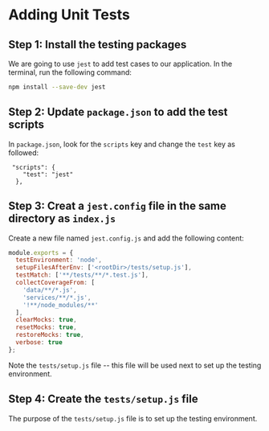 # Adding Unit Tests

## Step 1: Install the testing packages
We are going to use `jest` to add test cases to our application. In the terminal, run the following command:

```bash
npm install --save-dev jest
```

## Step 2: Update `package.json` to add the test scripts

In `package.json`, look for the `scripts` key and change the `test` key as followed:

```
 "scripts": {
    "test": "jest"
  },
  ```

  ## Step 3: Creat a `jest.config`  file in the same directory as `index.js`

Create a new file named `jest.config.js` and add the following content:

```javascript
module.exports = {
  testEnvironment: 'node',
  setupFilesAfterEnv: ['<rootDir>/tests/setup.js'],
  testMatch: ['**/tests/**/*.test.js'],
  collectCoverageFrom: [
    'data/**/*.js',
    'services/**/*.js',
    '!**/node_modules/**'
  ],
  clearMocks: true,
  resetMocks: true,
  restoreMocks: true,
  verbose: true
};
```
Note the `tests/setup.js` file -- this file will be used next to set up the testing environment.

## Step 4: Create the `tests/setup.js` file

The purpose of the `tests/setup.js` file is to set up the testing environment. 


